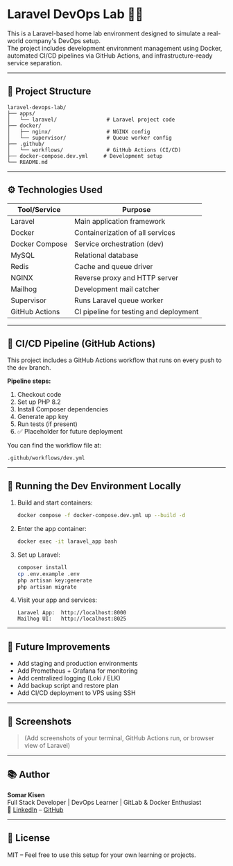 # Laravel DevOps Lab 🐳🚀

This is a Laravel-based home lab environment designed to simulate a real-world company's DevOps setup.  
The project includes development environment management using Docker, automated CI/CD pipelines via GitHub Actions, and infrastructure-ready service separation.

---

## 🧱 Project Structure

```
laravel-devops-lab/
├── apps/
│   └── laravel/                # Laravel project code
├── docker/
│   ├── nginx/                  # NGINX config
│   └── supervisor/             # Queue worker config
├── .github/
│   └── workflows/              # GitHub Actions (CI/CD)
├── docker-compose.dev.yml     # Development setup
└── README.md
```

---

## ⚙️ Technologies Used

| Tool/Service   | Purpose                                |
| -------------- | -------------------------------------- |
| Laravel        | Main application framework             |
| Docker         | Containerization of all services       |
| Docker Compose | Service orchestration (dev)            |
| MySQL          | Relational database                    |
| Redis          | Cache and queue driver                 |
| NGINX          | Reverse proxy and HTTP server          |
| Mailhog        | Development mail catcher               |
| Supervisor     | Runs Laravel queue worker              |
| GitHub Actions | CI pipeline for testing and deployment |

---

## 🧪 CI/CD Pipeline (GitHub Actions)

This project includes a GitHub Actions workflow that runs on every push to the `dev` branch.

**Pipeline steps:**

1. Checkout code
2. Set up PHP 8.2
3. Install Composer dependencies
4. Generate app key
5. Run tests (if present)
6. ✅ Placeholder for future deployment

You can find the workflow file at:

```
.github/workflows/dev.yml
```

---

## 🚀 Running the Dev Environment Locally

1. Build and start containers:

   ```bash
   docker compose -f docker-compose.dev.yml up --build -d
   ```

2. Enter the app container:

   ```bash
   docker exec -it laravel_app bash
   ```

3. Set up Laravel:

   ```bash
   composer install
   cp .env.example .env
   php artisan key:generate
   php artisan migrate
   ```

4. Visit your app and services:
   ```
   Laravel App:  http://localhost:8000
   Mailhog UI:   http://localhost:8025
   ```

---

## 📌 Future Improvements

- Add staging and production environments
- Add Prometheus + Grafana for monitoring
- Add centralized logging (Loki / ELK)
- Add backup script and restore plan
- Add CI/CD deployment to VPS using SSH

---

## 📸 Screenshots

> (Add screenshots of your terminal, GitHub Actions run, or browser view of Laravel)

---

## 📚 Author

**Somar Kisen**  
Full Stack Developer | DevOps Learner | GitLab & Docker Enthusiast  
🔗 [LinkedIn](https://www.linkedin.com/in/YOUR_USERNAME) – [GitHub](https://github.com/YOUR_USERNAME)

---

## 📝 License

MIT – Feel free to use this setup for your own learning or projects.
